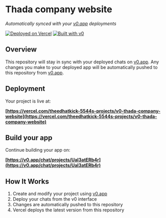 # Thada company website

*Automatically synced with your [v0.app](https://v0.app) deployments*

[![Deployed on Vercel](https://img.shields.io/badge/Deployed%20on-Vercel-black?style=for-the-badge&logo=vercel)](https://vercel.com/theedhatkick-5544s-projects/v0-thada-company-website)
[![Built with v0](https://img.shields.io/badge/Built%20with-v0.app-black?style=for-the-badge)](https://v0.app/chat/projects/UaI3atERb4r)

## Overview

This repository will stay in sync with your deployed chats on [v0.app](https://v0.app).
Any changes you make to your deployed app will be automatically pushed to this repository from [v0.app](https://v0.app).

## Deployment

Your project is live at:

**[https://vercel.com/theedhatkick-5544s-projects/v0-thada-company-website](https://vercel.com/theedhatkick-5544s-projects/v0-thada-company-website)**

## Build your app

Continue building your app on:

**[https://v0.app/chat/projects/UaI3atERb4r](https://v0.app/chat/projects/UaI3atERb4r)**

## How It Works

1. Create and modify your project using [v0.app](https://v0.app)
2. Deploy your chats from the v0 interface
3. Changes are automatically pushed to this repository
4. Vercel deploys the latest version from this repository